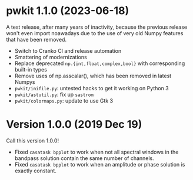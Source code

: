# pwkit 1.1.0 (2023-06-18)

A test release, after many years of inactivity, because the previous release
won't even import noawadays due to the use of very old Numpy features that have
been removed.

- Switch to Cranko CI and release automation
- Smattering of modernizations
- Replace deprecated `np.{int,float,complex,bool}` with corresponding built-in types
- Remove uses of np.asscalar(), which has been removed in latest Numpys
- `pwkit/inifile.py`: untested hacks to get it working on Python 3
- `pwkit/astutil.py`: fix up `sastrom`
- `pwkit/colormaps.py`: update to use Gtk 3


# Version 1.0.0 (2019 Dec 19)

Call this version 1.0.0!

- Fixed `casatask bpplot` to work when not all spectral windows in the
  bandpass solution contain the same number of channels.
- Fixed `casatask bpplot` to work when an amplitude or phase solution is
  exactly constant.
